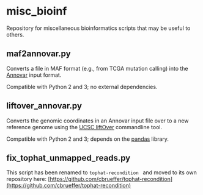 misc_bioinf
===========

Repository for miscellaneous bioinformatics scripts that may be useful to others.


maf2annovar.py
--------------

Converts a file in MAF format (e.g., from TCGA mutation calling) into the [Annovar](http://annovar.openbioinformatics.org) input format.

Compatible with Python 2 and 3; no external dependencies.


liftover_annovar.py
-------------------

Converts the genomic coordinates in an Annovar input file over to a new reference genome using the [UCSC liftOver](https://genome.ucsc.edu/cgi-bin/hgLiftOver) commandline tool.

Compatible with Python 2 and 3; depends on the [pandas](http://pandas.pydata.org/) library.


fix_tophat_unmapped_reads.py
----------------------------

This script has been renamed to ```tophat-recondition ``` and moved to its own repository here: [https://github.com/cbrueffer/tophat-recondition](https://github.com/cbrueffer/tophat-recondition)
